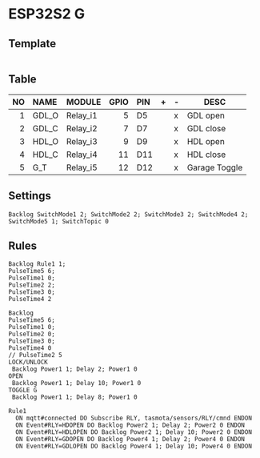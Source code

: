 # ESP32S2 G

## Template

```

```

## Table

| NO | NAME | MODULE | GPIO | PIN | + | - | DESC |
|--:|:--|:--|--:|:--|---|---|---|
| 1 | GDL_O | Relay_i1 | 5 | D5 | | x | GDL open |
| 2 | GDL_C | Relay_i2 | 7 | D7 | | x | GDL close |
| 3 | HDL_O | Relay_i3 | 9 | D9 | | x | HDL open |
| 4 | HDL_C | Relay_i4 | 11 | D11 | | x | HDL close |
| 5 | G_T | Relay_i5 | 12 | D12 | | x | Garage Toggle |

## Settings

```
Backlog SwitchMode1 2; SwitchMode2 2; SwitchMode3 2; SwitchMode4 2; SwitchMode5 1; SwitchTopic 0
```

## Rules

```
Backlog Rule1 1;
PulseTime5 6;
PulseTime1 0;
PulseTime2 2;
PulseTime3 0;
PulseTime4 2
```

```
Backlog
PulseTime5 6;
PulseTime1 0;
PulseTime2 0;
PulseTime3 0;
PulseTime4 0
// PulseTime2 5
LOCK/UNLOCK
 Backlog Power1 1; Delay 2; Power1 0
OPEN 
 Backlog Power1 1; Delay 10; Power1 0
TOGGLE G
 Backlog Power1 1; Delay 8; Power1 0
 
Rule1
  ON mqtt#connected DO Subscribe RLY, tasmota/sensors/RLY/cmnd ENDON
  ON Event#RLY=HDOPEN DO Backlog Power2 1; Delay 2; Power2 0 ENDON
  ON Event#RLY=HDLOPEN DO Backlog Power2 1; Delay 10; Power2 0 ENDON
  ON Event#RLY=GDOPEN DO Backlog Power4 1; Delay 2; Power4 0 ENDON
  ON Event#RLY=GDLOPEN DO Backlog Power4 1; Delay 10; Power4 0 ENDON
```
